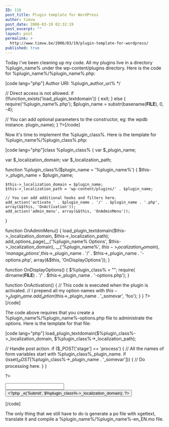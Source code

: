 ```yaml
---
ID: 116
post_title: Plugin template for WordPress
author: timvw
post_date: 2006-03-19 02:32:19
post_excerpt: ""
layout: post
permalink: >
  http://www.timvw.be/2006/03/19/plugin-template-for-wordpress/
published: true
---
```

<p>Today i've been cleaning up my code. All my plugins live in a directory %plugin_name% under the wp-content/plugins directory. Here is the code for %plugin_name%/%plugin_name%.php:</p>
[code lang="php"]<?php
/*
Plugin Name: %plugin_name%
Version: %plugin_version%
Plugin URI: %plugin_uri%
Description: %plugin_description%
Author: %plugin_author_name% <%plugin_author_mail%>
Author URI: %plugin_author_uri%
*/

// Direct access is not allowed.
if (!function_exists('load_plugin_textdomain')) {
  exit;
} else {
  require('%plugin_name%.php');
  $plugin_name = substr(basename(__FILE__), 0, -4);

  // You can add optional parameters to the constructor, eg: the wpdb instance.
  $%plugin_class% = new %plugin_class%($plugin_name);
}
?>[/code]

<p>Now it's time to implement the %plugin_class%. Here is the template for %plugin_name%/%plugin_class%.php:</p>
[code lang="php"]<?php

class %plugin_class% {
  var $_plugin_name;

  var $_localization_domain;
  var $_localization_path;

  function %plugin_class%($plugin_name = '%plugin_name%') {
    $this->_plugin_name = $plugin_name;

    $this->_localization_domain = $plugin_name;
    $this->_localization_path = 'wp-content/plugins/' . $plugin_name;

    // You can add additional hooks and filters here.
    add_action('activate_' . $plugin_name . '/' . $plugin_name . '.php', array(&$this, 'OnActivation'));
    add_action('admin_menu', array(&$this, 'OnAdminMenu'));
}

  function OnAdminMenu() {
    load_plugin_textdomain($this->_localization_domain, $this->_localization_path);
    add_options_page(__('%plugin_name% Options', $this->_localization_domain), __('%plugin_name%', $this->_localization_domain), 'manage_options',$this->_plugin_name . '/' . $this->_plugin_name . '-options.php', array(&$this, 'OnDisplayOptions'));
  }

  function OnDisplayOptions() {
    $%plugin_class% = "";
    require( dirname(__FILE__) . '/' . $this->_plugin_name . '-options.php');
  }

  function OnActivation() {
    // This code is executed when the plugin is activated.
    // I prepend all my option names with $this->_plugin_name.
    add_option($this->_plugin_name . '_somevar', 'foo');
  }
}
?>[/code]

<p>The code above requires that you create a %plugin_name%/%plugin_name%-options.php file to administrate the options. Here is the template for that file:</p>
[code lang="php"]
<?php
// Direct access is not allowed.
if (!isset($%plugin_class%)) {
  exit;
}

load_plugin_textdomain($%plugin_class%->_localization_domain, $%plugin_class%->_localization_path);

// Handle post action.
if ($_POST['stage'] == 'process') {
  // All the names of form variables start with %plugin_class%_plugin_name.
  if (isset($_POST[$%plugin_class%->_plugin_name . '_somevar'])) {
    // Do processing here.
  }
}

?>
<form method="post" action="">
  <input type="hidden" name="stage" value="process"/>
  <input type="text" name="<?php echo $%plugin_class%->_plugin_name . '_somevar'; ?>"/>
  <input type="submit" value="<?php _e('Submit', $%plugin_class%->_localization_domain); ?>"/>
</form>
[/code]

<p>The only thing that we still have to do is generate a po file with xgettext, translate it and compile a %plugin_name%/%plugin_name%-en_EN.mo file.</p>
